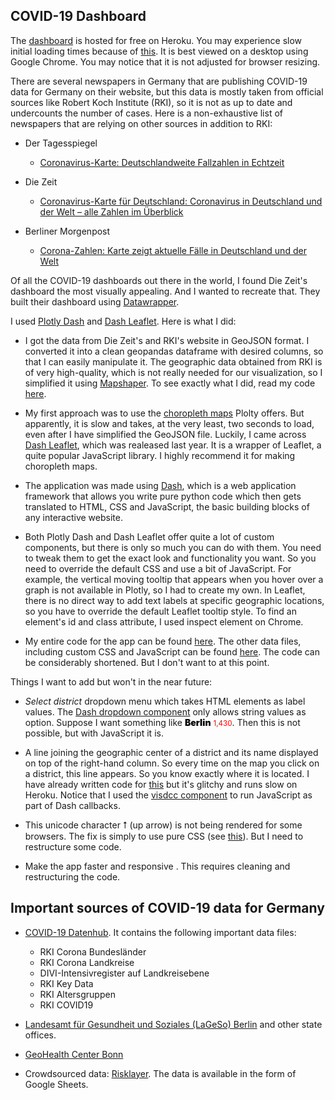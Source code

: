 ## COVID-19 Dashboard

The [dashboard](https://covid19basu.herokuapp.com/) is hosted for free on Heroku. You may experience slow initial loading times because of [this](https://stackoverflow.com/questions/2606190/why-are-my-basic-heroku-apps-taking-two-seconds-to-load). It is best viewed on a desktop using Google Chrome. You may notice that it is not adjusted for browser resizing.

There are several newspapers in Germany that are publishing COVID-19 data for Germany on their website, but this data is mostly taken from official sources like Robert Koch Institute (RKI), so it is not as up to date and undercounts the number of cases. Here is a non-exhaustive list of newspapers that are relying on other sources in addition to RKI:


- Der Tagesspiegel
  - [Coronavirus-Karte: Deutschlandweite Fallzahlen in Echtzeit](https://interaktiv.tagesspiegel.de/lab/karte-sars-cov-2-in-deutschland-landkreise/)
 
 
- Die Zeit  
  - [Coronavirus-Karte für Deutschland: Coronavirus in Deutschland und der Welt – alle Zahlen im Überblick]( 
      https://www.zeit.de/wissen/gesundheit/coronavirus-echtzeit-karte-deutschland-landkreise-infektionen-ausbreitung)
  
  
- Berliner Morgenpost
  - [Corona-Zahlen: Karte zeigt aktuelle Fälle in Deutschland und der Welt](https://interaktiv.morgenpost.de/corona-virus-karte-infektionen-deutschland-weltweit/)
  
Of all the COVID-19 dashboards out there in the world, I found Die Zeit's dashboard the most visually appealing. And I wanted to recreate that. They built their dashboard using [Datawrapper](https://www.datawrapper.de/). 

I used [Plotly Dash](https://plotly.com/dash/) and [Dash Leaflet](https://dash-leaflet.herokuapp.com/). Here is what I did:

- I got the data from Die Zeit's and RKI's website in GeoJSON format. I converted it into a clean geopandas dataframe with desired columns, so that I can easily manipulate it. The geographic data obtained from RKI is of very high-quality, which is not really needed for our visualization, so I simplified it using [Mapshaper]( https://mapshaper.org/). To see exactly what I did, read my code [here](https://github.com/parbasu/covid19appcode/blob/main/app_create_data.ipynb).

- My first approach was to use the [choropleth maps](https://plotly.com/python/choropleth-maps/) Plolty offers. But apparently, it is slow and takes, at the very least, two seconds to load, even after I have simplified the GeoJSON file. Luckily, I came across [Dash Leaflet](https://dash-leaflet.herokuapp.com/), which was realeased last year. It is a wrapper of Leaflet, a quite popular JavaScript library. I highly recommend it for making choropleth maps.

- The application was made using [Dash](https://dash.plotly.com/introduction), which is a web application framework that allows you write pure python code which then gets translated to HTML, CSS and JavaScript, the basic building blocks of any interactive website.

- Both Plotly Dash and Dash Leaflet offer quite a lot of custom components, but there is only so much you can do with them. You need to tweak them to get the exact look and functionality you want. So you need to override the default CSS and use a bit of JavaScript. For example, the vertical moving tooltip that appears when you hover over a graph is not available in Plotly, so I had to create my own. In Leaflet, there is no direct way to add text labels at specific geographic locations, so you have to override the default Leaflet tooltip style. To find an element's id and class attribute, I used inspect element on Chrome.

- My entire code for the app can be found [here](https://github.com/parbasu/covid19appcode/blob/main/app.py). The other data files, including custom CSS and JavaScript can be found [here](https://github.com/parbasu/covid19data). The code can be considerably shortened. But I don't want to at this point.

Things I want to add but won't in the near future:

- *Select district* dropdown menu which takes HTML elements as label values. The [Dash dropdown component](https://dash.plotly.com/dash-core-components/dropdown) only allows string values as option. Suppose I want something like <span style = 'color: black;font-weight:900;'>Berlin</span> <small style = 'color: red;'>1,430</small>. Then this is not possible, but with JavaScript it is. 

- A line joining the geographic center of a district and its name displayed on top of the right-hand column. So every time on the map you click on a district, this line appears. So you know exactly where it is located. I have already written code for [this](https://github.com/parbasu/covid19appcode/blob/main/javascript_canvas.ipynb) but it's glitchy and runs slow on Heroku. Notice that I used the [visdcc component](https://github.com/jimmybow/visdcc) to run JavaScript as part of Dash callbacks. 

- This unicode character ⭡ (up arrow) is not being rendered for some browsers. The fix is simply to use pure CSS (see [this](https://stackoverflow.com/questions/18816486/how-can-i-make-a-pointy-arrow-with-a-div-in-css)). But I need to restructure some code.

- Make the app faster and responsive . This requires cleaning and restructuring the code. 


## Important sources of COVID-19 data for Germany

- [COVID-19 Datenhub](https://npgeo-corona-npgeo-de.hub.arcgis.com/). It contains the following important data files:
  
  - RKI Corona Bundesländer
  - RKI Corona Landkreise
  - DIVI-Intensivregister auf Landkreisebene
  - RKI Key Data
  - RKI Altersgruppen
  - RKI COVID19 
  
- [Landesamt für Gesundheit und Soziales (LaGeSo) Berlin](https://www.berlin.de/lageso/gesundheit/infektionsepidemiologie-infektionsschutz/corona/) and other state offices.
  
- [GeoHealth Center Bonn](https://www.uni-bonn.de/neues/daten-zum-coronavirus-fuer-laien-und-wissenschaftler-verfuegbar)

- Crowdsourced data: [Risklayer](http://www.risklayer-explorer.com/event/100/detail). The data is available in the form of Google Sheets.
 

 
